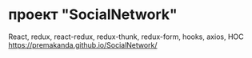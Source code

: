 # проект "SocialNetwork"
React, redux, react-redux, redux-thunk, redux-form, hooks, axios, HOC 
https://premakanda.github.io/SocialNetwork/
